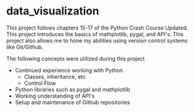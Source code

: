 <h1>data_visualization</h1>

<p> This project follows chapters 15-17 of the Python Crash Course Updated. This project introduces the
basics of mathplotlib, pygal, and API's. This project also allows me to hone my abilities using version
control systems like Git/Github.<p>

<p>The following concepts were utilized during this project<p>
<ul>
    <li>Continued experience working with Python
        <ul>
            <li>Classes, inheritance, etc</li>
            <li>Control Flow</li>
        </ul>
    </li>
    <li>Python libraries such as pygal and mathplotlib</li>
    <li>Working understanding of API's</li>
    <li>Setup and maintenance of Github repositories</li>
</ul>
